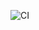 ![CI](https://github.com/Inozem/yamdb_final/actions/workflows/yamdb_workflow.yml/badge.svg?branch=master)